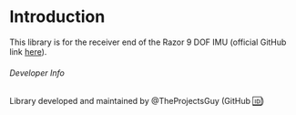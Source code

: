 # Introduction
This library is for the receiver end of the Razor 9 DOF IMU (official GitHub link [here](https://github.com/Razor-AHRS/razor-9dof-ahrs/tree/master/Arduino/Razor_AHRS)).


###### Developer Info
Library developed and maintained by @TheProjectsGuy (GitHub [:id:](https://github.com/TheProjectsGuy))
